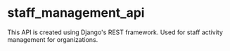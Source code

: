 # staff_management_api

This API is created using Django's REST framework. Used for staff activity management for organizations.
